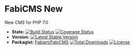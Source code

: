 # FabiCMS New
New CMS for PHP 7.0

* **State:** [![Build Status](https://travis-ci.org/fenom-template/fenom.svg?branch=master)](https://travis-ci.org/fabianowty/fabicms) [![Coverage Status](https://coveralls.io/repos/fabianowty/fabicms/badge.svg?branch=master)](https://coveralls.io/r/fabianowty/fabicms?branch=master)
* **Version:** [![Latest Stable Version](https://poser.pugx.org/fabianowty/fabicms/v/stable.png)](https://packagist.org/packages/fabianowty/fabicms)
* **Packagist:** [Fabiart/FabiCMS](https://packagist.org/packages/fabianowty/fabicms) [![Total Downloads](https://poser.pugx.org/fabianowty/fabicms/downloads.png)](https://packagist.org/packages/fabianowty/fabicms)
[![License](https://poser.pugx.org/fabianowty/fabicms/license)](https://packagist.org/packages/fabianowty/fabicms)

